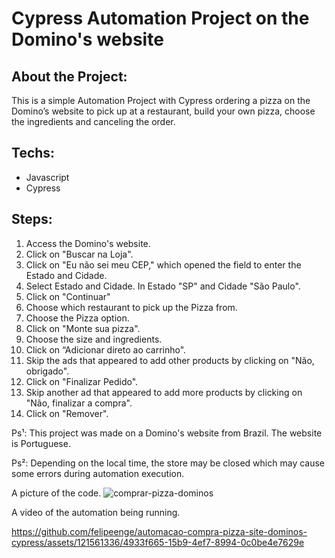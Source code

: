 # Cypress Automation Project on the Domino's website

## About the Project:
This is a simple Automation Project with Cypress ordering a pizza on the Domino’s website to pick up at a restaurant, build your own pizza, choose the ingredients and canceling the order.

## Techs:

* Javascript
* Cypress

## Steps:

1. Access the Domino's website.
2. Click on "Buscar na Loja".
3. Click on "Eu não sei meu CEP," which opened the field to enter the Estado and Cidade.
4. Select Estado and Cidade. In Estado "SP" and Cidade "São Paulo".
5. Click on "Continuar"
6. Choose which restaurant to pick up the Pizza from.
7. Choose the Pizza option.
8. Click on "Monte sua pizza".
9. Choose the size and ingredients.
10. Click on “Adicionar direto ao carrinho".
11. Skip the ads that appeared to add other products by clicking on "Não, obrigado".
12. Click on "Finalizar Pedido".
13. Skip another ad that appeared to add more products by clicking on "Não, finalizar a compra".
14. Click on "Remover".

Ps¹: This project was made on a Domino's website from Brazil. The website is Portuguese.

Ps²: Depending on the local time, the store may be closed which may cause some errors during automation execution.


A picture of the code.
![comprar-pizza-dominos](https://github.com/felipeenge/automacao-compra-pizza-site-dominos-cypress/assets/121561336/d615375b-fb7d-48da-aec2-b9ee246e097e)


A video of the automation being running.

https://github.com/felipeenge/automacao-compra-pizza-site-dominos-cypress/assets/121561336/4933f665-15b9-4ef7-8994-0c0be4e7629e


